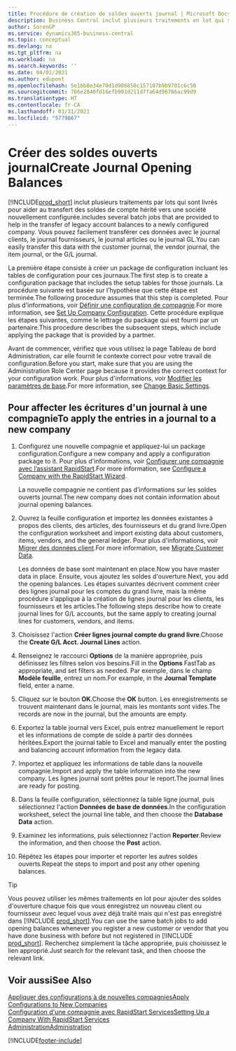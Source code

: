 ```yaml
---
title: Procédure de création de soldes ouverts journal | Microsoft Docs
description: Business Central inclut plusieurs traitements en lot qui sont fournis pour aider au transfert des soldes de compte hérités vers une compagnie nouvellement configurée. Vous pouvez facilement transférer ces données avec des reports de journal.
author: SorenGP
ms.service: dynamics365-business-central
ms.topic: conceptual
ms.devlang: na
ms.tgt_pltfrm: na
ms.workload: na
ms.search.keywords: ''
ms.date: 04/01/2021
ms.author: edupont
ms.openlocfilehash: 5e1bb8e34e70d1d906850c157107b9b9701c6c50
ms.sourcegitcommit: 766e2840fd16efb901d211d7fa64d96766ac99d9
ms.translationtype: HT
ms.contentlocale: fr-CA
ms.lasthandoff: 03/31/2021
ms.locfileid: "5779867"
---
```

# <a name="create-journal-opening-balances"></a><span data-ttu-id="a838f-104">Créer des soldes ouverts journal</span><span class="sxs-lookup"><span data-stu-id="a838f-104">Create Journal Opening Balances</span></span>

[!INCLUDE[prod_short](includes/prod_short.md)] <span data-ttu-id="a838f-105">inclut plusieurs traitements par lots qui sont livrés pour aider au transfert des soldes de compte hérité vers une société nouvellement configurée.</span><span class="sxs-lookup"><span data-stu-id="a838f-105">includes several batch jobs that are provided to help in the transfer of legacy account balances to a newly configured company.</span></span> <span data-ttu-id="a838f-106">Vous pouvez facilement transférer ces données avec le journal clients, le journal fournisseurs, le journal articles ou le journal GL.</span><span class="sxs-lookup"><span data-stu-id="a838f-106">You can easily transfer this data with the customer journal, the vendor journal, the item journal, or the G/L journal.</span></span>

<span data-ttu-id="a838f-107">La première étape consiste à créer un package de configuration incluant les tables de configuration pour ces journaux.</span><span class="sxs-lookup"><span data-stu-id="a838f-107">The first step is to create a configuration package that includes the setup tables for those journals.</span></span> <span data-ttu-id="a838f-108">La procédure suivante est basée sur l’hypothèse que cette étape est terminée.</span><span class="sxs-lookup"><span data-stu-id="a838f-108">The following procedure assumes that this step is completed.</span></span> <span data-ttu-id="a838f-109">Pour plus d'informations, voir [Définir une configuration de compagnie](admin-set-up-company-configuration.md).</span><span class="sxs-lookup"><span data-stu-id="a838f-109">For more information, see [Set Up Company Configuration](admin-set-up-company-configuration.md).</span></span> <span data-ttu-id="a838f-110">Cette procédure explique les étapes suivantes, comme le lettrage du package qui est fourni par un partenaire.</span><span class="sxs-lookup"><span data-stu-id="a838f-110">This procedure describes the subsequent steps, which include applying the package that is provided by a partner.</span></span>  

<span data-ttu-id="a838f-111">Avant de commencer, vérifiez que vous utilisez la page Tableau de bord Administration, car elle fournit le contexte correct pour votre travail de configuration.</span><span class="sxs-lookup"><span data-stu-id="a838f-111">Before you start, make sure that you are using the Administration Role Center page because it provides the correct context for your configuration work.</span></span> <span data-ttu-id="a838f-112">Pour plus d'informations, voir [Modifier les paramètres de base](ui-change-basic-settings.md).</span><span class="sxs-lookup"><span data-stu-id="a838f-112">For more information, see [Change Basic Settings](ui-change-basic-settings.md).</span></span>

## <a name="to-apply-the-entries-in-a-journal-to-a-new-company"></a><span data-ttu-id="a838f-113">Pour affecter les écritures d'un journal à une compagnie</span><span class="sxs-lookup"><span data-stu-id="a838f-113">To apply the entries in a journal to a new company</span></span>

1. <span data-ttu-id="a838f-114">Configurez une nouvelle compagnie et appliquez-lui un package configuration.</span><span class="sxs-lookup"><span data-stu-id="a838f-114">Configure a new company and apply a configuration package to it.</span></span> <span data-ttu-id="a838f-115">Pour plus d'informations, voir [Configurer une compagnie avec l’assistant RapidStart](admin-how-to-configure-a-company-with-the-rapidstart-wizard.md).</span><span class="sxs-lookup"><span data-stu-id="a838f-115">For more information, see [Configure a Company with the RapidStart Wizard](admin-how-to-configure-a-company-with-the-rapidstart-wizard.md).</span></span>  

    <span data-ttu-id="a838f-116">La nouvelle compagnie ne contient pas d’informations sur les soldes ouverts journal.</span><span class="sxs-lookup"><span data-stu-id="a838f-116">The new company does not contain information about journal opening balances.</span></span>  

2. <span data-ttu-id="a838f-117">Ouvrez la feuille configuration et importez les données existantes à propos des clients, des articles, des fournisseurs et du grand livre.</span><span class="sxs-lookup"><span data-stu-id="a838f-117">Open the configuration worksheet and import existing data about customers, items, vendors, and the general ledger.</span></span> <span data-ttu-id="a838f-118">Pour plus d'informations, voir [Migrer des données client](admin-migrate-customer-data.md).</span><span class="sxs-lookup"><span data-stu-id="a838f-118">For more information, see [Migrate Customer Data](admin-migrate-customer-data.md).</span></span>  

    <span data-ttu-id="a838f-119">Les données de base sont maintenant en place.</span><span class="sxs-lookup"><span data-stu-id="a838f-119">Now you have master data in place.</span></span> <span data-ttu-id="a838f-120">Ensuite, vous ajoutez les soldes d'ouverture.</span><span class="sxs-lookup"><span data-stu-id="a838f-120">Next, you add the opening balances.</span></span> <span data-ttu-id="a838f-121">Les étapes suivantes décrivent comment créer des lignes journal pour les comptes du grand livre, mais la même procédure s'applique à la création de lignes journal pour les clients, les fournisseurs et les articles.</span><span class="sxs-lookup"><span data-stu-id="a838f-121">The following steps describe how to create journal lines for G/L accounts, but the same apply to creating journal lines for customers, vendors, and items.</span></span>  
3. <span data-ttu-id="a838f-122">Choisissez l'action **Créer lignes journal compte du grand livre**.</span><span class="sxs-lookup"><span data-stu-id="a838f-122">Choose the **Create G/L Acct. Journal Lines** action.</span></span>  
4. <span data-ttu-id="a838f-123">Renseignez le raccourci **Options** de la manière appropriée, puis définissez les filtres selon vos besoins.</span><span class="sxs-lookup"><span data-stu-id="a838f-123">Fill in the **Options** FastTab as appropriate, and set filters as needed.</span></span> <span data-ttu-id="a838f-124">Par exemple, dans le champ **Modèle feuille**, entrez un nom.</span><span class="sxs-lookup"><span data-stu-id="a838f-124">For example, in the **Journal Template** field, enter a name.</span></span>  
5. <span data-ttu-id="a838f-125">Cliquez sur le bouton **OK**.</span><span class="sxs-lookup"><span data-stu-id="a838f-125">Choose the **OK** button.</span></span> <span data-ttu-id="a838f-126">Les enregistrements se trouvent maintenant dans le journal, mais les montants sont vides.</span><span class="sxs-lookup"><span data-stu-id="a838f-126">The records are now in the journal, but the amounts are empty.</span></span>  
6. <span data-ttu-id="a838f-127">Exportez la table journal vers Excel, puis entrez manuellement le report et les informations de compte de solde à partir des données héritées.</span><span class="sxs-lookup"><span data-stu-id="a838f-127">Export the journal table to Excel and manually enter the posting and balancing account information from the legacy data.</span></span>
7. <span data-ttu-id="a838f-128">Importez et appliquez les informations de table dans la nouvelle compagnie.</span><span class="sxs-lookup"><span data-stu-id="a838f-128">Import and apply the table information into the new company.</span></span> <span data-ttu-id="a838f-129">Les lignes journal sont prêtes pour le report.</span><span class="sxs-lookup"><span data-stu-id="a838f-129">The journal lines are ready for posting.</span></span>  
8. <span data-ttu-id="a838f-130">Dans la feuille configuration, sélectionnez la table ligne journal, puis sélectionnez l'action **Données de base de données**.</span><span class="sxs-lookup"><span data-stu-id="a838f-130">In the configuration worksheet, select the journal line table, and then choose the **Database Data** action.</span></span>  
9. <span data-ttu-id="a838f-131">Examinez les informations, puis sélectionnez l'action **Reporter**.</span><span class="sxs-lookup"><span data-stu-id="a838f-131">Review the information, and then choose the **Post** action.</span></span>  
10. <span data-ttu-id="a838f-132">Répétez les étapes pour importer et reporter les autres soldes ouverts.</span><span class="sxs-lookup"><span data-stu-id="a838f-132">Repeat the steps to import and post any other opening balances.</span></span>  

> [!TIP]
> <span data-ttu-id="a838f-133">Vous pouvez utiliser les mêmes traitements en lot pour ajouter des soldes d'ouverture chaque fois que vous enregistrez un nouveau client ou fournisseur avec lequel vous avez déjà traité mais qui n'est pas enregistré dans [!INCLUDE [prod_short](includes/prod_short.md)].</span><span class="sxs-lookup"><span data-stu-id="a838f-133">You can use the same batch jobs to add opening balances whenever you register a new customer or vendor that you have done business with before but not registered in [!INCLUDE [prod_short](includes/prod_short.md)].</span></span> <span data-ttu-id="a838f-134">Recherchez simplement la tâche appropriée, puis choisissez le lien approprié.</span><span class="sxs-lookup"><span data-stu-id="a838f-134">Just search for the relevant task, and then choose the relevant link.</span></span>

## <a name="see-also"></a><span data-ttu-id="a838f-135">Voir aussi</span><span class="sxs-lookup"><span data-stu-id="a838f-135">See Also</span></span>

[<span data-ttu-id="a838f-136">Appliquer des configurations à de nouvelles compagnies</span><span class="sxs-lookup"><span data-stu-id="a838f-136">Apply Configurations to New Companies</span></span>](admin-apply-configuration-to-new-companies.md)  
[<span data-ttu-id="a838f-137">Configuration d'une compagnie avec RapidStart Services</span><span class="sxs-lookup"><span data-stu-id="a838f-137">Setting Up a Company With RapidStart Services</span></span>](admin-set-up-a-company-with-rapidstart.md)  
[<span data-ttu-id="a838f-138">Administration</span><span class="sxs-lookup"><span data-stu-id="a838f-138">Administration</span></span>](admin-setup-and-administration.md)  


[!INCLUDE[footer-include](includes/footer-banner.md)]